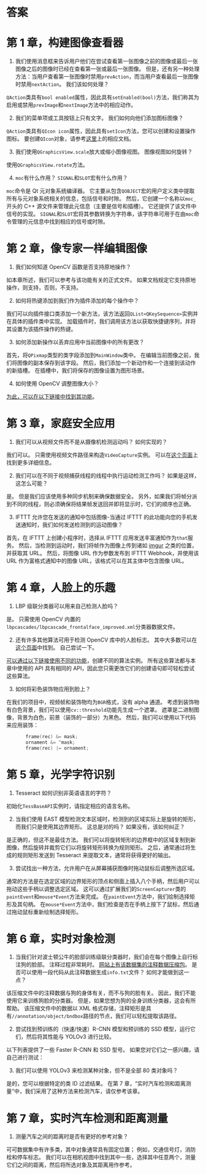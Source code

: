 # 答案

# 第 1 章，构建图像查看器

1.  我们使用消息框来告诉用户他们在尝试查看第一张图像之前的图像或最后一张图像之后的图像时已经在查看第一张或最后一张图像。 但是，还有另一种处理方法：当用户查看第一张图像时禁用`prevAction`，而当用户查看最后一张图像时禁用`nextAction`。 我们该如何处理？

`QAction`类具有`bool enabled`属性，因此具有`setEnabled(bool)`方法，我们称其为启用或禁用`prevImage`和`nextImage`方法中的相应动作。

2.  我们的菜单项或工具按钮上只有文字。 我们如何向他们添加图标图像？

`QAction`类具有`QIcon icon`属性，因此具有`setIcon`方法，您可以创建和设置操作图标。 要创建`QIcon`对象，请参考[这里](https://doc.qt.io/qt-5/qicon.html)上的相应文档。

3.  我们使用`QGraphicsView.scale`放大或缩小图像视图。 图像视图如何旋转？

使用`QGraphicsView.rotate`方法。

4.  `moc`有什么作用？ `SIGNAL`和`SLOT`宏有什么作用？

`moc`命令是 Qt 元对象系统编译器。 它主要从包含`QOBJECT`宏的用户定义类中提取所有与元对象系统相关的信息，包括信号和时隙。 然后，它创建一个名称以`moc_`开头的 C++ 源文件来管理此元信息（主要是信号和插槽）。 它还提供了该文件中信号的实现。 `SIGNAL`和`SLOT`宏将其参数转换为字符串，该字符串可用于在由`moc`命令管理的元信息中找到相应的信号或时隙。

# 第 2 章，像专家一样编辑图像

1.  我们如何知道 OpenCV 函数是否支持原地操作？

如本章所述，我们可以参考与该功能有关的正式文件。 如果文档规定它支持原地操作，则支持，否则，不支持。

2.  如何将热键添加到我们作为插件添加的每个操作中？

我们可以向插件接口类添加一个新方法，该方法返回`QList<QKeySequence>`实例并在具体的插件类中实现。 加载插件时，我们调用该方法以获取快捷键序列，并将其设置为该插件操作的热键。

3.  如何添加新操作以丢弃应用中当前图像中的所有更改？

首先，将`QPixmap`类型的类字段添加到`MainWindow`类中。 在编辑当前图像之前，我们将图像的副本保存到该字段。 然后，我们添加一个新动作和一个连接到该动作的新插槽。 在插槽中，我们将保存的图像设置为图形场景。

4.  如何使用 OpenCV 调整图像大小？

[为此，可以在以下链接中找到其功能](https://docs.opencv.org/4.0.0/da/d54/group__imgproc__transform.html#ga47a974309e9102f5f08231edc7e7529d)。

# 第 3 章，家庭安全应用

1.  我们可以从视频文件而不是从摄像机检测运动吗？ 如何实现的？

我们可以。 只需使用视频文件路径来构造`VideoCapture`实例。 可以在[这个页面](https://docs.opencv.org/4.0.0/d8/dfe/classcv_1_1VideoCapture.html)上找到更多详细信息。

2.  我们可以在不同于视频捕获线程的线程中执行运动检测工作吗？ 如果是这样，这怎么可能？

是。 但是我们应该使用多种同步机制来确保数据安全。 另外，如果我们将帧分派到不同的线程，则必须确保将结果帧发送回并即将显示时，它们的顺序也正确。

3.  IFTTT 允许您在发送的通知中包括图像-当通过 IFTTT 的此功能向您的手机发送通知时，我们如何发送检测到的运动图像？

首先，在 IFTTT 上创建小程序时，选择从 IFTTT 应用发送丰富通知作为`that`服务。 然后，当检测到运动时，我们将帧作为图像上传到诸如 [imgur](https://imgur.com) 之类的位置，并获取其 URL。 然后，将图像 URL 作为参数发布到 IFTTT Webhook，并使用该 URL 作为富格式通知中的图像 URL，该格式可以在其主体中包含图像 URL。

# 第 4 章，人脸上的乐趣

1.  LBP 级联分类器可以用来自己检测人脸吗？

是。 只需使用 OpenCV 内置的`lbpcascades/lbpcascade_frontalface_improved.xml`分类器数据文件。

2.  还有许多其他算法可用于检测 OpenCV 库中的人脸标志。 其中大多数可以在[这个页面](https://docs.opencv.org/4.0.0/db/dd8/classcv_1_1face_1_1Facemark.html)中找到。 自己尝试一下。

[可以通过以下链接使用不同的功能](https://docs.opencv.org/4.0.0/d4/d48/namespacecv_1_1face.html)，创建不同的算法实例。 所有这些算法都与本章中使用的 API 具有相同的 API，因此您只需更改它们的创建语句即可轻松尝试这些算法。

3.  如何将彩色装饰物应用到脸上？

在我们的项目中，视频帧和装饰物均为`BGR`格式，没有 alpha 通道。 考虑到装饰物有白色背景，我们可以使用`cv::threshold`功能先生成一个遮罩。 遮罩是二进制图像，背景为白色，前景（装饰的一部分）为黑色。 然后，我们可以使用以下代码来应用装饰：

```cpp
       frame(rec) &= mask;
       ornament &= ^mask;
       frame(rec) |= ornament;
```

# 第 5 章，光学字符识别

1.  Tesseract 如何识别非英语语言的字符？

初始化`TessBaseAPI`实例时，请指定相应的语言名称。

2.  当我们使用 EAST 模型检测文本区域时，检测到的区域实际上是旋转的矩形，而我们只是使用其边界矩形。 这总是对的吗？ 如果没有，该如何纠正？

是正确的，但这不是最佳方法。 我们可以将旋转矩形的边界框中的区域复制到新图像，然后旋转并裁剪它们以将旋转矩形转换为规则矩形。 之后，通常通过将生成的规则矩形发送到 Tesseract 来提取文本，通常将获得更好的输出。

3.  尝试找出一种方法，允许用户在从屏幕捕获图像时拖动鼠标后调整所选区域。

通常的方法是在选定区域的边界矩形的顶点和侧面上插入八个手柄，然后用户可以拖动这些手柄以调整选定区域。 这可以通过扩展我们的`ScreenCapturer`类的`paintEvent`和`mouse*Event`方法来完成。 在`paintEvent`方法中，我们绘制选择矩形及其句柄。 在`mouse*Event`方法中，我们检查是否在手柄上按下了鼠标，然后通过拖动鼠标重新绘制选择矩形。

# 第 6 章，实时对象检测

1.  当我们针对波士顿公牛的脸部训练级联分类器时，我们会在每个图像上自行标注狗的脸部。 注释过程非常耗时。 [网站上有该数据集的注释数据压缩包](http://vision.stanford.edu/aditya86/ImageNetDogs/annotation.tar)。 是否可以使用一段代码从此注释数据生成`info.txt`文件？ 如何才能做到这一点？

该压缩文件中的注释数据与狗的身体有关，而不与狗的脸有关。 因此，我们不能使用它来训练狗脸的分类器。 但是，如果您想为狗的全身训练分类器，这会有所帮助。 该压缩文件中的数据以 XML 格式存储，注释矩形是具有`//annotation/object/bndbox`路径的节点，我们可以轻松提取该路径。

2.  尝试找到预训练的（快速/快速）R-CNN 模型和预训练的 SSD 模型，运行它们，然后将其性能与 YOLOv3 进行比较。

以下列表提供了一些 Faster R-CNN 和 SSD 型号。 如果您对它们之一感兴趣，请自己进行测试：

3.  我们可以使用 YOLOv3 来检测某种对象，但不是全部 80 类对象吗？

是的，您可以根据特定的类 ID 过滤结果。 在第 7 章，“实时汽车检测和距离测量”中，我们采用了这种方法来检测汽车，请仅参考该章。

# 第 7 章，实时汽车检测和距离测量

1.  测量汽车之间的距离时是否有更好的参考对象？

可可数据集中有许多类，其中对象通常具有固定位置； 例如，交通信号灯，消防栓和停车标志。 我们可以在相机视图中找到其中一些，选择其中任意两个，测量它们之间的距离，然后将所选对象及其距离用作参考。